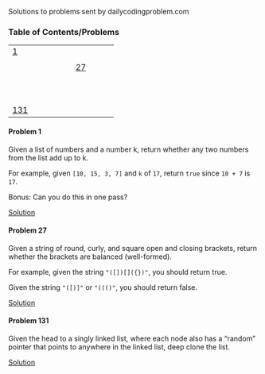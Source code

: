 Solutions to problems sent by dailycodingproblem.com

### Table of Contents/Problems 

|||||||||||
|---|---|---|---|---|---|---|---|---|---|
|[1](#problem-1)||||||||||
|||||||||||
|||||||[27](#problem-27)||||
|||||||||||
|||||||||||
|||||||||||
|||||||||||
|||||||||||
|||||||||||
|||||||||||
|||||||||||
|||||||||||
|||||||||||
|[131](#problem-131)||||||||||


#### Problem 1

Given a list of numbers and a number k, return whether any two numbers from the list add up to k.

For example, given `[10, 15, 3, 7]` and `k` of `17`, return `true` since `10 + 7` is `17`.

Bonus: Can you do this in one pass?

[Solution](solutions/problem-0001.py)


#### Problem 27

Given a string of round, curly, and square open and closing brackets, return whether the brackets are balanced (well-formed).

For example, given the string `"([])[]({})"`, you should return true.

Given the string `"([)]"` or `"((()"`, you should return false.

[Solution](solutions/problem-0027.py)

#### Problem 131

Given the head to a singly linked list, where each node also has a “random” pointer that points to anywhere in the linked list, deep clone the list.

[Solution](solutions/problem-0131.py)